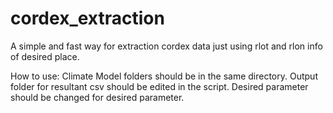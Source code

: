 # cordex_extraction
A simple and fast way for extraction cordex data just using rlot and rlon info of desired place.

How to use: 
Climate Model folders should be in the same directory.
Output folder for resultant csv should be edited in the script.
Desired parameter should be changed for desired parameter.

